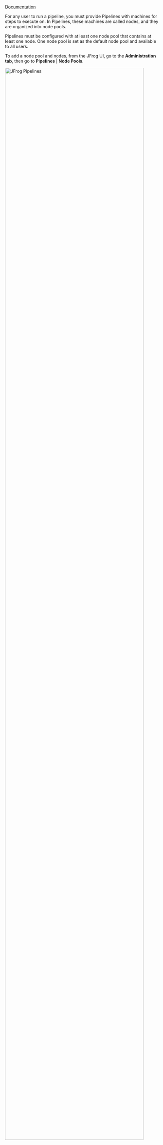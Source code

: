 <!-- ### Admin - Configure Node Pools -->

<br/>

[Documentation](https://www.jfrog.com/confluence/display/JFROG/Pipelines+Step-By-Step#PipelinesStep-By-Step-CreateaNodePool.)


For any user to run a pipeline, you must provide Pipelines with machines for steps to execute on. In Pipelines, these machines are called nodes, and they are organized into node pools.

Pipelines must be configured with at least one node pool that contains at least one node. One node pool is set as the default node pool and available to all users.

To add a node pool and nodes, from the JFrog UI, go to the  **Administration tab**, then go to **Pipelines** | **Node Pools**.

<img src="https://www.jfrog.com/confluence/download/attachments/102630311/view_node_pools_1.png?version=1&modificationDate=1605686905000&api=v2" alt="JFrog Pipelines" style="width:95%;background-color:transparent;border:none;" />


**Note**

Node pools can be static (a VM in at a fixed IP address) or dynamic (on-demand in a cloud service). For more information, see [Managing Pipelines Node Pools](https://www.jfrog.com/confluence/display/JFROG/Managing+Pipelines+Node+Pools).

<br/>

### Automation

Configure a Node Pool with the REST API

TBD

[Documentation](https://www.jfrog.com/confluence/display/JFROG/Pipelines+REST+API#PipelinesRESTAPI-NODES)

<br/> 

---